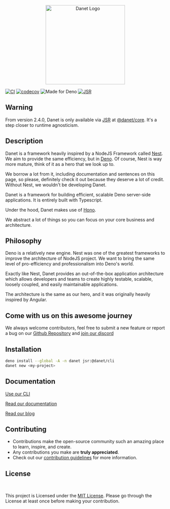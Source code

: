 <p align="center">
  <img src="https://user-images.githubusercontent.com/38007824/205580360-fa032554-5e9e-4266-8ec9-c78ca9a233bc.svg" width="250" alt="Danet Logo" />
</p>

[![CI](https://github.com/savory/Danet/actions/workflows/run-tests.yml/badge.svg)](https://github.com/savory/Danet/actions/workflows/run-tests.yml)
[![codecov](https://codecov.io/gh/Savory/Danet/branch/main/graph/badge.svg?token=R6WXVC669Z)](https://codecov.io/gh/Savory/Danet)
![Made for Deno](https://img.shields.io/badge/made%20for-Deno-6B82F6?style=flat-square)
[![JSR](https://jsr.io/badges/@danet/core)](https://jsr.io/@danet/core)

## Warning

From version 2.4.0, Danet is only available via [JSR](https://jsr.io/) at
[@danet/core](https://jsr.io/@danet/core). It's a step closer to runtime
agnosticism.

## Description

Danet is a framework heavily inspired by a NodeJS Framework called
[Nest](https://docs.nestjs.com/). We aim to provide the same efficiency, but in
[Deno](https://deno.land/). Of course, Nest is way more mature, think of it as a
hero that we look up to.

We borrow a lot from it, including documentation and sentences on this page, so
please, definitely check it out because they deserve a lot of credit. Without
Nest, we wouldn't be developing Danet.

Danet is a framework for building efficient, scalable Deno server-side
applications. It is entirely built with Typescript.

Under the hood, Danet makes use of [Hono](https://hono.dev/).

We abstract a lot of things so you can focus on your core business and
architecture.

## Philosophy

Deno is a relatively new engine. Nest was one of the greatest frameworks to
improve the architecture of NodeJS project. We want to bring the same level of
pro-efficiency and professionalism into Deno's world.

Exactly like Nest, Danet provides an out-of-the-box application architecture
which allows developers and teams to create highly testable, scalable, loosely
coupled, and easily maintainable applications.

The architecture is the same as our hero, and it was originally heavily inspired
by Angular.

## Come with us on this awesome journey

We always welcome contributors, feel free to submit a new feature or report a
bug on our [Github Repository](https://github.com/Savory/Danet) and
[join our discord](https://discord.gg/Q7ZHuDPgjA)

## Installation

```sh
deno install --global -A -n danet jsr:@danet/cli
danet new <my-project>
```

## Documentation

[Use our CLI](https://github.com/Savory/Danet-CLI)

[Read our documentation](https://danet.land)

[Read our blog](https://savory.github.io/)

## Contributing

- Contributions make the open-source community such an amazing place to learn,
  inspire, and create.
- Any contributions you make are **truly appreciated**.
- Check out our [contribution guidelines](/CONTRIBUTING.md) for more
  information.

<h2>
License
</h2>
<br>

<p>
This project is Licensed under the <a href="./LICENSE">MIT License</a>. Please go through the License at least once before making your contribution. </p>

